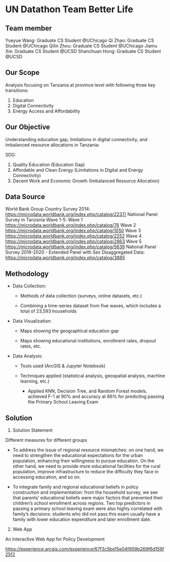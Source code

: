 # UN Datathon Team Better Life

## Team member

Yueyue Wang: Graduate CS Student @UChicago
Qi Zhao: Graduate CS Student @UChicago
Qilin Zhou: Graduate CS Student @UChicago
Jiamu Xie: Graduate CS Student @UCSD
Shanchuan Hong: Graduate CS Student @UCSD

## Our Scope

Analysis focusing on Tanzania at province level with following three key transitions:

1. Education
2. Digital Connectivity
3. Energy Access and Affordability

## Our Objective

Understanding education gap, limitations in digital connectivity, and imbalanced resource allocations in Tanzania:

SDG:

1. Quality Education (Education Gap)
2. Affordable and Clean Energy (Limitations in Digital and Energy Connectivity)
3. Decent Work and Economic Growth (Imbalanced Resource Allocation)

## Data Source
World Bank Group Country Survey 2014:
https://microdata.worldbank.org/index.php/catalog/2237/
National Panel Survey in Tanzania Wave 1-5:
Wave 1 https://microdata.worldbank.org/index.php/catalog/76
Wave 2 https://microdata.worldbank.org/index.php/catalog/1050
Wave 3 https://microdata.worldbank.org/index.php/catalog/2252
Wave 4 https://microdata.worldbank.org/index.php/catalog/2863
Wave 5 https://microdata.worldbank.org/index.php/catalog/5639
National Panel Survey 2019-2020 - Extended Panel with Sex Disaggregated Data:
https://microdata.worldbank.org/index.php/catalog/3885

## Methodology

- Data Collection:

    - Methods of data collection (surveys, online datasets, etc.)

    - Combining a time-series dataset from five waves, which includes a total of 23,593 households

- Data Visualization:

    - Maps showing the geographical education gap

    - Maps showing educational institutions, enrollment rates, dropout rates, etc.

- Data Analysis:

  - Tools used (ArcGIS & Jupyter Notebook)

  - Techniques applied (statistical analysis, geospatial analysis, machine learning, etc.)

    - Applied KNN, Decision Tree, and Random Forest models, achieved F-1 at 90% and accuracy at 86% for predicting passing the Primary School Leaving Exam

## Solution

1. Solution Statement

Different measures for different groups

- To address the issue of regional resource mismatches: on one hand, we need to strengthen the educational expectations for the urban population, enhancing their willingness to pursue education. On the other hand, we need to provide more educational facilities for the rural population, improve infrastructure to reduce the difficulty they face in accessing education, and so on.

- To integrate family and regional educational beliefs in policy construction and implementation: from the household survey, we see that parents’ educational beliefs were major factors that prevented their children’s school enrollment across regions. Two top predictors in passing a primary school leaving exam were also highly correlated with family’s decisions: students who did not pass this exam usually have a family with lower education expenditure and later enrollment date.

2. Web App

An Interactive Web App for Policy Development

https://experience.arcgis.com/experience/67f3c5be15e04f859b269f6d159f25f2
